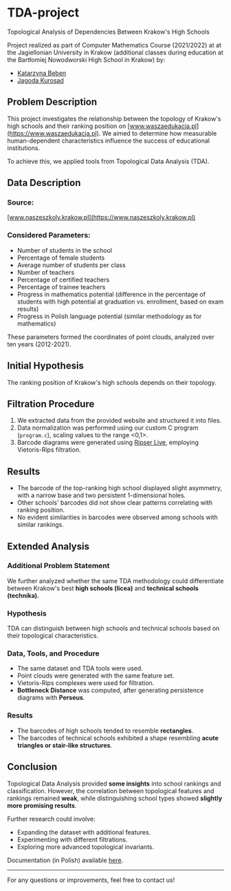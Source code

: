 # TDA-project
Topological Analysis of Dependencies Between Krakow's High Schools

Project realized as part of Computer Mathematics Course (2021/2022) at at the Jagiellonian University in Krakow (additional classes during education at the Bartłomiej Nowodworski High School in Krakow) by:
- [Katarzyna Bęben](https://github.com/kasiabeben10)
- [Jagoda Kurosad](https://github.com/jagodakurosad)

## Problem Description
This project investigates the relationship between the topology of Krakow's high schools and their ranking position on [www.waszaedukacja.pl](https://www.waszaedukacja.pl). We aimed to determine how measurable human-dependent characteristics influence the success of educational institutions.

To achieve this, we applied tools from Topological Data Analysis (TDA).

## Data Description
### Source:
[www.naszeszkoly.krakow.pl](https://www.naszeszkoly.krakow.pl)

### Considered Parameters:
- Number of students in the school
- Percentage of female students
- Average number of students per class
- Number of teachers
- Percentage of certified teachers
- Percentage of trainee teachers
- Progress in mathematics potential (difference in the percentage of students with high potential at graduation vs. enrollment, based on exam results)
- Progress in Polish language potential (similar methodology as for mathematics)

These parameters formed the coordinates of point clouds, analyzed over ten years (2012-2021).

## Initial Hypothesis
The ranking position of Krakow's high schools depends on their topology.

## Filtration Procedure
1. We extracted data from the provided website and structured it into files.
2. Data normalization was performed using our custom C program (`program.c`), scaling values to the range <0,1>.
3. Barcode diagrams were generated using [Ripser Live](https://live.ripser.org), employing Vietoris-Rips filtration.

## Results
- The barcode of the top-ranking high school displayed slight asymmetry, with a narrow base and two persistent 1-dimensional holes.
- Other schools' barcodes did not show clear patterns correlating with ranking position.
- No evident similarities in barcodes were observed among schools with similar rankings.

## Extended Analysis
### Additional Problem Statement
We further analyzed whether the same TDA methodology could differentiate between Krakow's best **high schools (licea)** and **technical schools (technika).**

### Hypothesis
TDA can distinguish between high schools and technical schools based on their topological characteristics.

### Data, Tools, and Procedure
- The same dataset and TDA tools were used.
- Point clouds were generated with the same feature set.
- Vietoris-Rips complexes were used for filtration.
- **Bottleneck Distance** was computed, after generating persistence diagrams with **Perseus**.

### Results
- The barcodes of high schools tended to resemble **rectangles**.
- The barcodes of technical schools exhibited a shape resembling **acute triangles or stair-like structures**.

## Conclusion
Topological Data Analysis provided **some insights** into school rankings and classification. However, the correlation between topological features and rankings remained **weak**, while distinguishing school types showed **slightly more promising results**.

Further research could involve:
- Expanding the dataset with additional features.
- Experimenting with different filtrations.
- Exploring more advanced topological invariants.

Documentation (in Polish) available [here](https://github.com/kasiabeben10/TDA-project/tree/main/DOKUMENTACJA.pdf).

---
For any questions or improvements, feel free to contact us!

